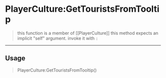 # PlayerCulture:GetTouristsFromTooltip
> this function is a member of [[PlayerCulture]]
> this method expects an implicit "self" argument. invoke it with `:`
-----
## Usage
> PlayerCulture:GetTouristsFromTooltip()

